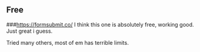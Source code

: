 ## Free
###https://formsubmit.co/ 
I think this one is absolutely free, working good. Just great i guess.

Tried many others, most of em has terrible limits. 
